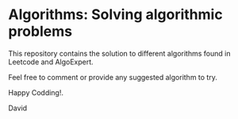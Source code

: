 # Algorithms: Solving algorithmic problems

This repository contains the solution to different algorithms found in Leetcode and AlgoExpert.

Feel free to comment or provide any suggested algorithm to try.

Happy Codding!.

David
